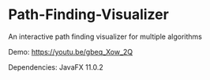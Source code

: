 # Path-Finding-Visualizer
An interactive path finding visualizer for multiple algorithms

Demo: https://youtu.be/gbeq_Xow_2Q

Dependencies:
  JavaFX 11.0.2
